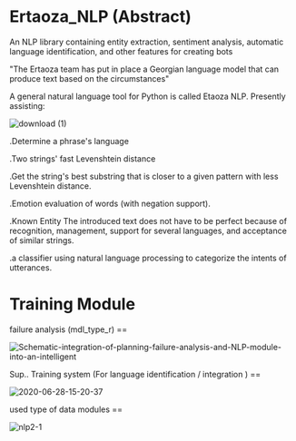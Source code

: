 # Ertaoza_NLP (Abstract)
  
 An NLP library containing entity extraction, sentiment analysis, automatic language identification, and other features for creating bots
 
 "The Ertaoza team has put in place a Georgian language model that can produce text based on the circumstances"
 
 A general natural language tool for Python is called Etaoza NLP. Presently assisting:
 
 ![download (1)](https://user-images.githubusercontent.com/80602473/222292080-714b3e74-f9c0-48a0-9704-ffd8efac6ba0.png)

 
.Determine a phrase's language

.Two strings' fast Levenshtein distance

.Get the string's best substring that is closer to a given pattern with less Levenshtein distance.


.Emotion evaluation of words (with negation support).

.Known Entity The introduced text does not have to be perfect because of recognition, management, support for several languages, and acceptance of similar strings.

.a classifier using natural language processing to categorize the intents of utterances.


# Training Module

failure analysis (mdl_type_r) ==

![Schematic-integration-of-planning-failure-analysis-and-NLP-module-into-an-intelligent](https://user-images.githubusercontent.com/80602473/222568942-007bfc1b-2853-4ab3-bc28-e404de206b78.png)

Sup.. Training system (For language identification / integration ) ==

![2020-06-28-15-20-37](https://user-images.githubusercontent.com/80602473/222569296-086ea9df-61c0-4025-86db-e637b086ef33.png)

used type of data modules == 

![nlp2-1](https://user-images.githubusercontent.com/80602473/222570234-0901f9f1-569f-459e-834e-9cce11ed465a.png)



